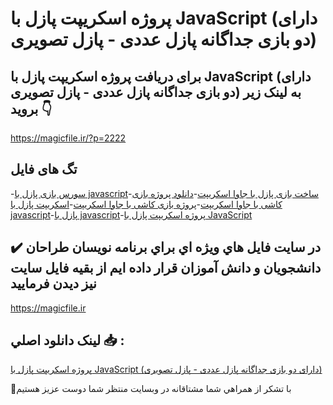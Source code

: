 # پروژه اسکریپت پازل با JavaScript (دارای دو بازی جداگانه پازل عددی - پازل تصویری)

## برای دریافت پروژه اسکریپت پازل با JavaScript (دارای دو بازی جداگانه پازل عددی - پازل تصویری) به لینک زیر بروید 👇

https://magicfile.ir/?p=2222

## تگ های فایل

-[سورس بازی پازل با javascript](https://magicfile.ir/product/%d9%be%d8%b1%d9%88%da%98%d9%87-%d8%a7%d8%b3%da%a9%d8%b1%db%8c%d9%be%d8%aa-%d9%be%d8%a7%d8%b2%d9%84-%d8%a8%d8%a7-javascript/)-[ساخت بازی پازل با جاوا اسکریپت](https://magicfile.ir/product/%d9%be%d8%b1%d9%88%da%98%d9%87-%d8%a7%d8%b3%da%a9%d8%b1%db%8c%d9%be%d8%aa-%d9%be%d8%a7%d8%b2%d9%84-%d8%a8%d8%a7-javascript/)-[دانلود پروژه بازی کاشی با جاوا اسکریپت](https://magicfile.ir/product/%d9%be%d8%b1%d9%88%da%98%d9%87-%d8%a7%d8%b3%da%a9%d8%b1%db%8c%d9%be%d8%aa-%d9%be%d8%a7%d8%b2%d9%84-%d8%a8%d8%a7-javascript/)-[پروژه بازی کاشی با جاوا اسکریپت](https://magicfile.ir/product/%d9%be%d8%b1%d9%88%da%98%d9%87-%d8%a7%d8%b3%da%a9%d8%b1%db%8c%d9%be%d8%aa-%d9%be%d8%a7%d8%b2%d9%84-%d8%a8%d8%a7-javascript/)-[اسکریپت پازل با javascript](https://magicfile.ir/product/%d9%be%d8%b1%d9%88%da%98%d9%87-%d8%a7%d8%b3%da%a9%d8%b1%db%8c%d9%be%d8%aa-%d9%be%d8%a7%d8%b2%d9%84-%d8%a8%d8%a7-javascript/)-[پازل با javascript](https://magicfile.ir/product/%d9%be%d8%b1%d9%88%da%98%d9%87-%d8%a7%d8%b3%da%a9%d8%b1%db%8c%d9%be%d8%aa-%d9%be%d8%a7%d8%b2%d9%84-%d8%a8%d8%a7-javascript/)-[پروژه اسکریپت پازل با JavaScript](https://magicfile.ir/product/%d9%be%d8%b1%d9%88%da%98%d9%87-%d8%a7%d8%b3%da%a9%d8%b1%db%8c%d9%be%d8%aa-%d9%be%d8%a7%d8%b2%d9%84-%d8%a8%d8%a7-javascript/)

## ✔️ در سايت فايل هاي ويژه اي براي برنامه نويسان طراحان دانشجويان و دانش آموزان قرار داده ايم از بقيه فايل سايت نيز ديدن فرماييد

https://magicfile.ir


## لينک دانلود اصلي 📥 :

[پروژه اسکریپت پازل با JavaScript (دارای دو بازی جداگانه پازل عددی - پازل تصویری)](https://magicfile.ir/product/%d9%be%d8%b1%d9%88%da%98%d9%87-%d8%a7%d8%b3%da%a9%d8%b1%db%8c%d9%be%d8%aa-%d9%be%d8%a7%d8%b2%d9%84-%d8%a8%d8%a7-javascript/) 


🙏با تشکر از همراهي شما مشتاقانه در وبسایت منتظر شما دوست عزیز هستیم

